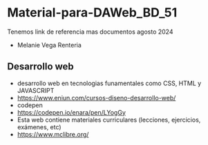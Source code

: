 # Material-para-DAWeb_BD_51
Tenemos link de referencia mas documentos agosto 2024
- Melanie Vega Renteria
## Desarrollo web
- desarrollo web en tecnologias funamentales como CSS, HTML y JAVASCRIPT
- https://www.eniun.com/cursos-diseno-desarrollo-web/
- codepen
- https://codepen.io/enara/pen/LYogGy
-  Esta web contiene materiales curriculares (lecciones, ejercicios, exámenes, etc)
-  https://www.mclibre.org/
